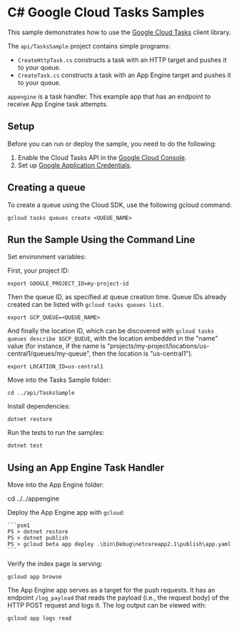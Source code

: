 # C# Google Cloud Tasks Samples

This sample demonstrates how to use the [Google Cloud Tasks](https://cloud.google.com/cloud-tasks/)
client library.

The `api/TasksSample` project contains simple programs:
- `CreateHttpTask.cs` constructs a task with an HTTP target and pushes it
to your queue.
- `CreateTask.cs` constructs a task with an App Engine target and pushes it
to your queue.

`appengine` is a task handler. This example app that has an endpoint to
receive App Engine task attempts.

## Setup

Before you can run or deploy the sample, you need to do the following:

1.  Enable the Cloud Tasks API in the [Google Cloud Console](https://console.cloud.google.com/apis/api/tasks.googleapis.com).
1.  Set up [Google Application Credentials](https://cloud.google.com/docs/authentication/getting-started).

## Creating a queue

To create a queue using the Cloud SDK, use the following gcloud command:

    gcloud tasks queues create <QUEUE_NAME>

## Run the Sample Using the Command Line

Set environment variables:

First, your project ID:

    export GOOGLE_PROJECT_ID=my-project-id

Then the queue ID, as specified at queue creation time. Queue IDs already
created can be listed with `gcloud tasks queues list`.

    export GCP_QUEUE=<QUEUE_NAME>

And finally the location ID, which can be discovered with
`gcloud tasks queues describe $GCP_QUEUE`, with the location embedded in
the "name" value (for instance, if the name is
"projects/my-project/locations/us-central1/queues/my-queue", then the
location is "us-central1").

    export LOCATION_ID=us-central1

Move into the Tasks Sample folder:

    cd ../api/TasksSample

Install dependencies:

    dotnet restore

Run the tests to run the samples:

    dotnet test


## Using an App Engine Task Handler

Move into the App Engine folder:

  cd ../../appengine

Deploy the App Engine app with `gcloud`:

    ```psm1
    PS > dotnet restore
    PS > dotnet publish
    PS > gcloud beta app deploy .\bin\Debug\netcoreapp2.1\publish\app.yaml
    ```

Verify the index page is serving:

    gcloud app browse

The App Engine app serves as a target for the push requests. It has an
endpoint `/log_payload` that reads the payload (i.e., the request body) of the
HTTP POST request and logs it. The log output can be viewed with:

    gcloud app logs read


[readme]: https://github.com/GoogleCloudPlatform/dotnet-docs-samples/blob/master/appengine/flexible/README.md
[appengine]: https://cloud.google.com/appengine/docs/flexible/dotnet
